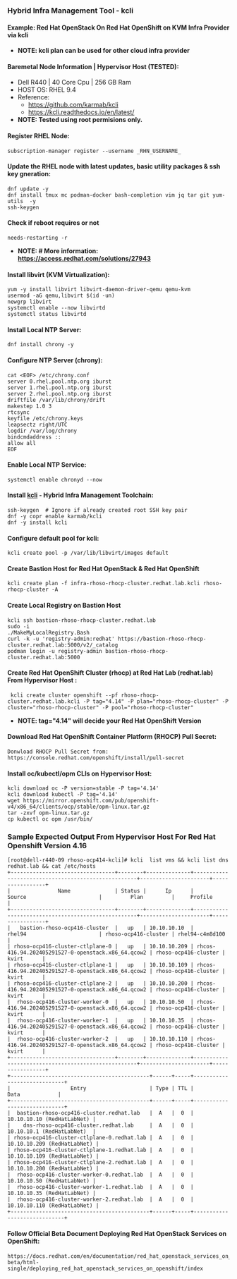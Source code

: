 ### Hybrid Infra Management Tool - kcli 
#### Example: Red Hat OpenStack On Red Hat OpenShift  on KVM Infra Provider via kcli 
- **NOTE: kcli plan can be used for other cloud infra provider**
#### Baremetal Node Information | Hypervisor Host (TESTED):
* Dell R440 | 40 Core Cpu | 256 GB Ram
* HOST OS: RHEL 9.4 
* Reference: 
  * <https://github.com/karmab/kcli>
  * <https://kcli.readthedocs.io/en/latest/>
* **NOTE: Tested using root permisions only.**
#### Register RHEL Node:
```
subscription-manager register --username _RHN_USERNAME_
```
#### Update the RHEL node with latest updates, basic utility packages & ssh key gneration: 
```
dnf update -y
dnf install tmux mc podman-docker bash-completion vim jq tar git yum-utils  -y
ssh-keygen
```
#### Check if reboot requires or not
```
needs-restarting -r
```
- **NOTE: # More information: https://access.redhat.com/solutions/27943**
#### Install libvirt (KVM Virtualization):
```
yum -y install libvirt libvirt-daemon-driver-qemu qemu-kvm
usermod -aG qemu,libvirt $(id -un)
newgrp libvirt
systemctl enable --now libvirtd
systemctl status libvirtd
```
#### Install Local NTP Server:
```
dnf install chrony -y
```
#### Configure NTP Server (chrony):
```
cat <EOF> /etc/chrony.conf
server 0.rhel.pool.ntp.org iburst
server 1.rhel.pool.ntp.org iburst
server 2.rhel.pool.ntp.org iburst
driftfile /var/lib/chrony/drift
makestep 1.0 3
rtcsync
keyfile /etc/chrony.keys
leapsectz right/UTC
logdir /var/log/chrony
bindcmdaddress ::
allow all
EOF
```
#### Enable Local NTP Service:
```
systemctl enable chronyd --now
```
#### Install [kcli](https://kcli.readthedocs.io/en/latest/) - Hybrid Infra Management Toolchain:
```
ssh-keygen  # Ignore if already created root SSH key pair
dnf -y copr enable karmab/kcli
dnf -y install kcli
```
#### Configure default pool for kcli:
```
kcli create pool -p /var/lib/libvirt/images default 
```
#### Create Bastion Host for Red Hat OpenStack & Red Hat OpenShift
```
kcli create plan -f infra-rhoso-rhocp-cluster.redhat.lab.kcli rhoso-rhocp-cluster -A
```

#### Create Local Registry on Bastion Host
```
kcli ssh bastion-rhoso-rhocp-cluster.redhat.lab
sudo -i
./MakeMyLocalRegistry.Bash
curl -k -u 'registry-admin:redhat' https://bastion-rhoso-rhocp-cluster.redhat.lab:5000/v2/_catalog
podman login -u registry-admin bastion-rhoso-rhocp-cluster.redhat.lab:5000
```

#### Create Red Hat OpenShift Cluster (rhocp) at Red Hat Lab (redhat.lab) From Hypervisor Host :
```
 kcli create cluster openshift --pf rhoso-rhocp-cluster.redhat.lab.kcli -P tag="4.14" -P plan="rhoso-rhocp-cluster" -P cluster="rhoso-rhocp-cluster" -P pool="rhoso-rhocp-cluster"
```
- **NOTE: tag="4.14"  will decide your Red Hat OpenShift Version**

#### Download Red Hat OpenShift Container Platform (RHOCP) Pull Secret:
```
Donwload RHOCP Pull Secret from: https://console.redhat.com/openshift/install/pull-secret
```

#### Install oc/kubectl/opm CLIs on Hypervisor Host:
```
kcli download oc -P version=stable -P tag='4.14'
kcli download kubectl -P tag='4.14'
wget https://mirror.openshift.com/pub/openshift-v4/x86_64/clients/ocp/stable/opm-linux.tar.gz
tar -zxvf opm-linux.tar.gz
cp kubectl oc opm /usr/bin/
```

### Sample Expected Output From Hypervisor Host For Red Hat Openshift Version 4.16 
```
[root@dell-r440-09 rhoso-ocp414-kcli]# kcli  list vms && kcli list dns redhat.lab && cat /etc/hosts
+---------------------------------+--------+--------------+----------------------------------------------------+----------------------+-----------------+
|               Name              | Status |      Ip      |                       Source                       |         Plan         |     Profile     |
+---------------------------------+--------+--------------+----------------------------------------------------+----------------------+-----------------+
|   bastion-rhoso-ocp416-cluster  |   up   | 10.10.10.10  |                       rhel94                       | rhoso-ocp416-cluster | rhel94-c4m8d100 |
| rhoso-ocp416-cluster-ctlplane-0 |   up   | 10.10.10.209 | rhcos-416.94.202405291527-0-openstack.x86_64.qcow2 | rhoso-ocp416-cluster |      kvirt      |
| rhoso-ocp416-cluster-ctlplane-1 |   up   | 10.10.10.109 | rhcos-416.94.202405291527-0-openstack.x86_64.qcow2 | rhoso-ocp416-cluster |      kvirt      |
| rhoso-ocp416-cluster-ctlplane-2 |   up   | 10.10.10.200 | rhcos-416.94.202405291527-0-openstack.x86_64.qcow2 | rhoso-ocp416-cluster |      kvirt      |
|  rhoso-ocp416-cluster-worker-0  |   up   | 10.10.10.50  | rhcos-416.94.202405291527-0-openstack.x86_64.qcow2 | rhoso-ocp416-cluster |      kvirt      |
|  rhoso-ocp416-cluster-worker-1  |   up   | 10.10.10.35  | rhcos-416.94.202405291527-0-openstack.x86_64.qcow2 | rhoso-ocp416-cluster |      kvirt      |
|  rhoso-ocp416-cluster-worker-2  |   up   | 10.10.10.110 | rhcos-416.94.202405291527-0-openstack.x86_64.qcow2 | rhoso-ocp416-cluster |      kvirt      |
+---------------------------------+--------+--------------+----------------------------------------------------+----------------------+-----------------+
+--------------------------------------------+------+-----+-----------------------------+
|                   Entry                    | Type | TTL |             Data            |
+--------------------------------------------+------+-----+-----------------------------+
|  bastion-rhoso-ocp416-cluster.redhat.lab   |  A   |  0  |  10.10.10.10 (RedHatLabNet) |
|    dns-rhoso-ocp416-cluster.redhat.lab     |  A   |  0  |  10.10.10.1 (RedHatLabNet)  |
| rhoso-ocp416-cluster-ctlplane-0.redhat.lab |  A   |  0  | 10.10.10.209 (RedHatLabNet) |
| rhoso-ocp416-cluster-ctlplane-1.redhat.lab |  A   |  0  | 10.10.10.109 (RedHatLabNet) |
| rhoso-ocp416-cluster-ctlplane-2.redhat.lab |  A   |  0  | 10.10.10.200 (RedHatLabNet) |
|  rhoso-ocp416-cluster-worker-0.redhat.lab  |  A   |  0  |  10.10.10.50 (RedHatLabNet) |
|  rhoso-ocp416-cluster-worker-1.redhat.lab  |  A   |  0  |  10.10.10.35 (RedHatLabNet) |
|  rhoso-ocp416-cluster-worker-2.redhat.lab  |  A   |  0  | 10.10.10.110 (RedHatLabNet) |
+--------------------------------------------+------+-----+-----------------------------+
```

#### Follow Official Beta Document Deploying Red Hat OpenStack Services on OpenShift: 
```
https://docs.redhat.com/en/documentation/red_hat_openstack_services_on_openshift/18.0-beta/html-single/deploying_red_hat_openstack_services_on_openshift/index
```

